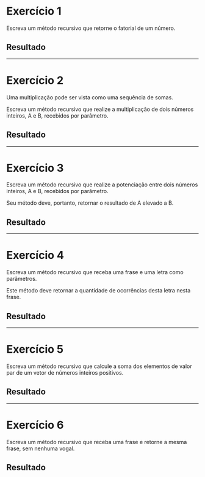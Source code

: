 # Exercício 1
Escreva um método recursivo que retorne o fatorial de um número.

## Resultado

---

# Exercício 2
Uma multiplicação pode ser vista como uma sequência de somas. 

Escreva um método recursivo que realize a multiplicação de dois números inteiros, A e B, recebidos por parâmetro.

## Resultado

---

# Exercício 3
Escreva um método recursivo que realize a potenciação entre dois números inteiros, A e B, recebidos por parâmetro. 

Seu método deve, portanto, retornar o resultado de A elevado a B.

## Resultado

---

# Exercício 4
Escreva um método recursivo que receba uma frase e uma letra como parâmetros. 

Este método deve retornar a quantidade de ocorrências desta letra nesta frase.

## Resultado

---

# Exercício 5
Escreva um método recursivo que calcule a soma dos elementos de valor par de um vetor de números inteiros positivos.

## Resultado

---

# Exercício 6
Escreva um método recursivo que receba uma frase e retorne a mesma frase, sem nenhuma vogal.

## Resultado

